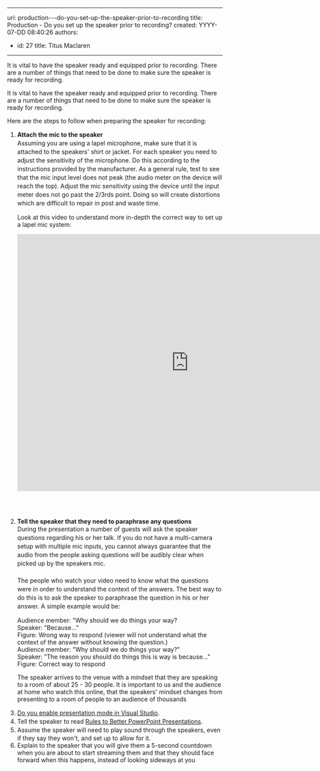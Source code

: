 

---
uri: production---do-you-set-up-the-speaker-prior-to-recording
title: Production - Do you set up the speaker prior to recording?
created: YYYY-07-DD 08:40:26
authors:
  - id: 27
    title: Titus Maclaren
---




<span class='intro'> <p>​​​​​​It is vital to have the speaker ready and equipped prior to recording. There are a number of things that need to be done to make sure the speaker is ready for recording.​</p> </span>

<p>It is vital to have the speaker ready and equipped prior to recording. There are a number of things that need to be done to make sure the speaker is ready for recording.</p><p>Here are the steps to follow when preparing the speaker for recording&#58;</p><ol><li><p>
            <b>Attach the mic to the speaker &#160;</b><span style="line-height&#58;20px;"><br>Assuming you are using a lapel microphone, make sure that it is attached to the speakers' shirt or jacket.&#160;</span><span style="line-height&#58;20px;">For each speaker you need to adjust the sensitivity of the microphone. Do this according to the instructions provided by the manufacturer. As a general rule, test to see that the mic input level does not peak (the audio meter on the device will reach the top). Adjust the mic sensitivity using the device until the input meter does not go past the 2/3rds point. Doing so will create distortions which are difficult to repair in post and waste time.</span></p><p>Look at this video to understand more in-depth the correct way to set up a lapel mic system&#58;<br></p><div class="ms-rtestate-read ms-rte-embedcode ms-rte-embedil ms-rtestate-notify"><iframe width="800" height="600" src="https&#58;//www.youtube.com/embed/xLS0iEmopNI" frameborder="0"></iframe>&#160;</div><p><br></p></li><li><p> 
            <strong>Tell the speaker that they need to paraphrase any questions</strong><br><span style="line-height&#58;20px;">During the presentation a number of guests will ask the speaker questions regarding his or her talk. If you do not have a multi-camera setup with mul</span>tiple mic in<span style="line-height&#58;20px;">puts, you cannot always guarantee that the audio from the people asking questions will be audibly c</span>lear when pi<span style="line-height&#58;20px;">cked up by the speakers mic.<br></span><span style="line-height&#58;20px;"> <br>The people who watch your video need to know what the questions were in order to understand the context of the answers. The best way to do this is to ask the speaker to paraphrase the question in his or her answer. A simple example would be&#58;</span></p></li><div class="ssw-rteStyle-GreyBox">Audience member&#58; &quot;Why should we do things your way? <br>Speaker&#58; &quot;Because...&quot;</div> 
<span class="ssw-rteStyle-FigureBad">Figure&#58;&#160;Wrong way to respond (viewer will not understand what the context of the answer without knowing the question.)</span> 
<div class="ssw-rteStyle-GreyBox">Audience member&#58; &quot;Why should we do things your way?&quot;<br>Speaker&#58; &quot;The reason you should do things this is way is because...&quot;</div> 
<span class="ssw-rteStyle-FigureGood">Figure&#58; Correct way to respond</span>
 
<p>The speaker arrives to the venue with a mindset that they are speaking to a room of about 25 - 30 people. It is important to us and the audience at home who watch this online, that the speakers' mindset changes from presenting to a room of people to an audience of thousands</p>
   
   <li> <a href="/_layouts/15/FIXUPREDIRECT.ASPX?WebId=3dfc0e07-e23a-4cbb-aac2-e778b71166a2&amp;TermSetId=07da3ddf-0924-4cd2-a6d4-a4809ae20160&amp;TermId=54bab111-3d18-4190-9452-d7009dc18833" style="line-height&#58;20px;">Do you enable presentation mode in Visual Studio</a><span style="line-height&#58;20px;">.</span><br></li><li> 
      <span style="line-height&#58;20px;">Tell the speaker to read </span> <a href="https&#58;//www.google.com.au/url?sa=t&amp;rct=j&amp;q=&amp;esrc=s&amp;source=web&amp;cd=8&amp;cad=rja&amp;ved=0CHMQFjAH&amp;url=http&#58;//www.ssw.com.au/ssw/standards/Rules/RulesToBetterPowerpointPresentations.aspx&amp;ei=ue-GUdiyNueWiQedlICQBg&amp;usg=AFQjCNGvMOBZ3W-Ri29auNajyEjSPzX9oA&amp;sig2=9Is7_Z_fo0VGQt9r5SZpOg&amp;bvm=bv.45960087%2cd.aGc" style="line-height&#58;20px;">Rules to Better PowerPoint Presentations</a><span style="line-height&#58;20px;">.</span></li><li> 
      <span style="line-height&#58;20px;"></span> <span style="line-height&#58;20px;">Assume the speaker will need to play sound through the speakers, even if they say they won't, and set up to allow for it.</span></li><li> 
      <span style="line-height&#58;20px;"></span> <span style="background-color&#58;initial;">Explain to the speaker that you will give them a 5-second countdown when you are about to start streaming them and that they should face forward when this happens, instead of looking sideways at you</span></li></ol>


